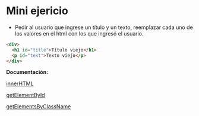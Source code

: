 # Mini ejericio

- Pedir al usuario que ingrese un título y un texto, reemplazar cada uno de los valores en el html con los que ingresó el usuario.

```html
<div>
  <h1 id="title">Título viejo</h1>
  <p id="text">Texto viejo</p>
</div>
```

**Documentación:**

[innerHTML](https://www.w3schools.com/jsref/prop_html_innerhtml.asp)

[getElementById](https://www.w3schools.com/jsref/met_document_getelementbyid.asp)

[getElementsByClassName](https://www.w3schools.com/jsref/met_document_getelementsbyclassname.asp)
